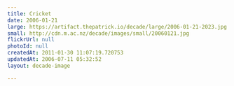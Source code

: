 ```yaml
---
title: Cricket
date: 2006-01-21
large: https://artifact.thepatrick.io/decade/large/2006-01-21-2023.jpg
small: http://cdn.m.ac.nz/decade/images/small/20060121.jpg
flickrUrl: null
photoId: null
createdAt: 2011-01-30 11:07:19.720753
updatedAt: 2006-07-11 05:32:52
layout: decade-image

---
```


